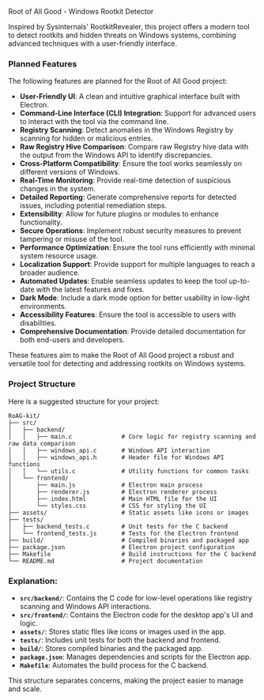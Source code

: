 Root of All Good - Windows Rootkit Detector

Inspired by Sysinternals' RootkitRevealer, this project offers a modern tool to detect rootkits and hidden threats on Windows systems, combining advanced techniques with a user-friendly interface.

### Planned Features

The following features are planned for the Root of All Good project:

- **User-Friendly UI**: A clean and intuitive graphical interface built with Electron.
- **Command-Line Interface (CLI) Integration**: Support for advanced users to interact with the tool via the command line.
- **Registry Scanning**: Detect anomalies in the Windows Registry by scanning for hidden or malicious entries.
- **Raw Registry Hive Comparison**: Compare raw Registry hive data with the output from the Windows API to identify discrepancies.
- **Cross-Platform Compatibility**: Ensure the tool works seamlessly on different versions of Windows.
- **Real-Time Monitoring**: Provide real-time detection of suspicious changes in the system.
- **Detailed Reporting**: Generate comprehensive reports for detected issues, including potential remediation steps.
- **Extensibility**: Allow for future plugins or modules to enhance functionality.
- **Secure Operations**: Implement robust security measures to prevent tampering or misuse of the tool.
- **Performance Optimization**: Ensure the tool runs efficiently with minimal system resource usage.
- **Localization Support**: Provide support for multiple languages to reach a broader audience.
- **Automated Updates**: Enable seamless updates to keep the tool up-to-date with the latest features and fixes.
- **Dark Mode**: Include a dark mode option for better usability in low-light environments.
- **Accessibility Features**: Ensure the tool is accessible to users with disabilities.
- **Comprehensive Documentation**: Provide detailed documentation for both end-users and developers.

These features aim to make the Root of All Good project a robust and versatile tool for detecting and addressing rootkits on Windows systems.

### Project Structure

Here is a suggested structure for your project:

```
RoAG-kit/
├── src/
│   ├── backend/
│   │   ├── main.c              # Core logic for registry scanning and raw data comparison
│   │   ├── windows_api.c       # Windows API interaction
│   │   ├── windows_api.h       # Header file for Windows API functions
│   │   └── utils.c             # Utility functions for common tasks
│   └── frontend/
│       ├── main.js             # Electron main process
│       ├── renderer.js         # Electron renderer process
│       ├── index.html          # Main HTML file for the UI
│       └── styles.css          # CSS for styling the UI
├── assets/                     # Static assets like icons or images
├── tests/
│   ├── backend_tests.c         # Unit tests for the C backend
│   └── frontend_tests.js       # Tests for the Electron frontend
├── build/                      # Compiled binaries and packaged app
├── package.json                # Electron project configuration
├── Makefile                    # Build instructions for the C backend
└── README.md                   # Project documentation
```

### Explanation:
- **`src/backend/`**: Contains the C code for low-level operations like registry scanning and Windows API interactions.
- **`src/frontend/`**: Contains the Electron code for the desktop app's UI and logic.
- **`assets/`**: Stores static files like icons or images used in the app.
- **`tests/`**: Includes unit tests for both the backend and frontend.
- **`build/`**: Stores compiled binaries and the packaged app.
- **`package.json`**: Manages dependencies and scripts for the Electron app.
- **`Makefile`**: Automates the build process for the C backend.

This structure separates concerns, making the project easier to manage and scale.


```
